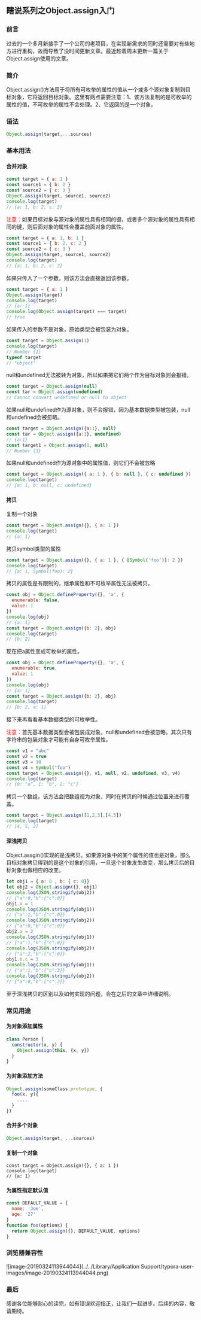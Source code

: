 ## 瞎说系列之Object.assign入门

### 前言

  过去的一个多月新接手了一个公司的老项目，在实现新需求的同时还需要对有些地方进行重构，故而导致了没时间更新文章。最近趁着周末更新一篇关于Object.assign使用的文章。

### 简介

  Object.assign()方法用于将所有可枚举的属性的值从一个或多个源对象复制到目标对象，它将返回目标对象。这里有两点需要注意：1、该方法复制的是可枚举的属性的值，不可枚举的属性不会处理。2、它返回的是一个对象。

### 语法

```javascript
Object.assign(target,...sources)
```

### 基本用法

#### 合并对象

```javascript
const target = { a: 1 }
const source1 = { b: 2 }
const source2 = { c: 3 }
Object.assign(target, source1, source2)
console.log(target)
// {a: 1, b: 2, c: 3}
```

<span style="color:red;">注意：</span>如果目标对象与源对象的属性具有相同的键，或者多个源对象的属性具有相同的键，则后面对象的属性会覆盖前面对象的属性。

```javascript
const target = { a: 1, b: 1 }
const source1 = { b: 2, c: 2 }
const source2 = { c: 3 }
Object.assign(target, source1, source2)
console.log(target)
// {a: 1, b: 2, c: 3}
```

如果只传入了一个参数，则该方法会直接返回该参数。

```javascript
const target = { a: 1 }
Object.assign(target)
console.log(target)
// {a: 1}
console.log(Object.assign(target) === target)
// true
```

如果传入的参数不是对象，原始类型会被包装为对象。

```javascript
const target = Object.assign(1)
console.log(target)
// Number {1}
typeof target
// "object"
```

null和undefined无法被转为对象，所以如果把它们两个作为目标对象则会报错。

```javascript
const target = Object.assign(null)
const tar = Object.assign(undefined)
// Cannot convert undefined or null to object
```

如果null和undefined作为源对象，则不会报错，因为基本数据类型被包装，null和undefined会被忽略。

```javascript
const target = Object.assign({a:1}, null)
const tar = Object.assign({a:1}, undefined)
// {a:1}
const target1 = Object.assign(1, null)
// Number {1}
```

如果null和undefined作为源对象中的属性值，则它们不会被忽略

```javascript
const target = Object.assign({ a: 1 }, { b: null }, { c: undefined })
console.log(target)
// {a: 1, b: null, c: undefined}
```

#### 拷贝

复制一个对象

```javascript
const target = Object.assign({}, { a: 1 })
console.log(target)
// {a: 1}
```

拷贝symbol类型的属性

```javascript
const target = Object.assign({}, { a: 1 }, { [Symbol('foo')]: 2 })
console.log(target)
// {a: 1, Symbol(foo): 2}
```

拷贝的属性是有限制的，继承属性和不可枚举属性无法被拷贝。

```javascript
const obj = Object.defineProperty({}, 'a', {
  enumerable: false,
  value: 1
})
console.log(obj)
// {a: 1}
const target = Object.assign({b: 2}, obj)
console.log(target)
// {b: 2}
```

现在把a属性变成可枚举的属性。

```javascript
const obj = Object.defineProperty({}, 'a', {
  enumerable: true,
  value: 1
})
console.log(obj)
// {a: 1}
const target = Object.assign({b: 2}, obj)
console.log(target)
// {b: 2, a: 1}
```

接下来再看看基本数据类型的可枚举性。

<span style="color:red;">注意：</span>首先基本数据类型会被包装成对象，null和undefined会被忽略。其次只有字符串的包装对象才可能有自身可枚举属性。

```javascript
const v1 = "abc"
const v2 = true
const v3 = 10
const v4 = Symbol("foo")
const target = Object.assign({}, v1, null, v2, undefined, v3, v4)
console.log(target)
// {0: "a", 1: "b", 2: "c"}
```

拷贝一个数组。该方法会把数组视为对象，同时在拷贝的时候通过位置来进行覆盖。

```javascript
const target = Object.assign([1,2,3],[4,5])
console.log(target)
// [4, 5, 3]
```

#### 深浅拷贝

Object.assgin()实现的是浅拷贝。如果源对象中的某个属性的值也是对象，那么目标对象拷贝得到的是这个对象的引用，一旦这个对象发生改变，那么拷贝后的目标对象也做相应的改变。

```javascript
let obj1 = { a: 0 , b: { c: 0}}
let obj2 = Object.assign({}, obj1)
console.log(JSON.stringify(obj2))
// {"a":0,"b":{"c":0}}
obj1.a = 1
console.log(JSON.stringify(obj1))
// {"a":1,"b":{"c":0}}
console.log(JSON.stringify(obj2))
// {"a":0,"b":{"c":0}}
obj2.a = 2
console.log(JSON.stringify(obj1))
// {"a":1,"b":{"c":0}}
console.log(JSON.stringify(obj2))
// {"a":2,"b":{"c":0}}
obj1.b.c = 3
console.log(JSON.stringify(obj1))
// {"a":1,"b":{"c":3}}
console.log(JSON.stringify(obj2))
// {"a":0,"b":{"c":3}}
```

至于深浅拷贝的区别以及如何实现的问题，会在之后的文章中详细说明。

### 常见用途

#### 为对象添加属性

```javascript
class Person {
  constructor(x, y) {
    Object.assign(this, {x, y})
  }
}
```

#### 为对象添加方法

```javascript
Object.assign(someClass.prototype, {
  foo(x, y){
    ....
  }
})
```

#### 合并多个对象

```javascript
Object.assign(target, ...sources)
```

#### 复制一个对象

```
const target = Object.assign({}, { a: 1 })
console.log(target)
// {a: 1}
```

#### 为属性指定默认值

```javascript
const DEFAULT_VALUE = {
  name: 'Joe',
  age: '27'
}
function foo(options) {
  return Object.assign({}, DEFAULT_VALUE, options)
}
```

### 浏览器兼容性

![image-20190324113944044](../../Library/Application Support/typora-user-images/image-20190324113944044.png)

### 最后

感谢各位能够耐心的读完，如有错误欢迎指正，让我们一起进步。后续的内容，敬请期待。

